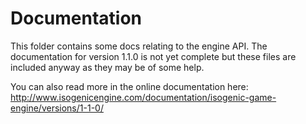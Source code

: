 # Documentation
This folder contains some docs relating to the engine API. The documentation for version 1.1.0 is not yet complete but
these files are included anyway as they may be of some help.

You can also read more in the online documentation here: http://www.isogenicengine.com/documentation/isogenic-game-engine/versions/1-1-0/